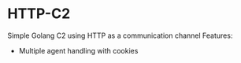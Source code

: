 # HTTP-C2
Simple Golang C2 using HTTP as a communication channel
Features:
  - Multiple agent handling with cookies
